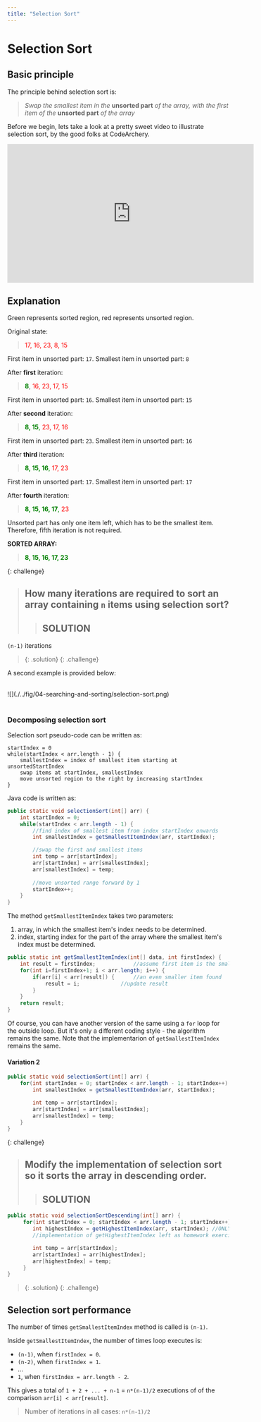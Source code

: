 ```yaml
---
title: "Selection Sort"
---
```


# Selection Sort

## Basic principle

The principle behind selection sort is:

> *Swap the smallest item in the* **unsorted part** *of the array, with the
first item of the* **unsorted part** *of the array*

Before we begin, lets take a look at a pretty sweet video to illustrate selection sort, by the good folks at CodeArchery. 

<iframe width="560" height="315" src="https://www.youtube.com/embed/R_f3PJtRqUQ" frameborder="0" allow="autoplay; encrypted-media" allowfullscreen></iframe>

## Explanation

Green represents sorted region, red represents unsorted region. 

Original state:

><span style="color:red">17, 16, 23, 8, 15</span>

First item in unsorted part: `17`. Smallest item in unsorted part: `8`

After **first** iteration:
><span style="color:green">**8**</span>, <span style="color:red">16, 23, 17, 15<span style="color:red">

First item in unsorted part: `16`. Smallest item in unsorted part: `15`

After **second** iteration:
><span style="color:green">**8, 15**,</span> <span style="color:red"> 23, 17, 16</span>

First item in unsorted part: `23`. Smallest item in unsorted part: `16`

After **third** iteration:

><span style="color:green">**8, 15, 16**,</span> <span style="color:red"> 17, 23

First item in unsorted part: `17`. Smallest item in unsorted part: `17`

After **fourth** iteration:

><span style="color:green">**8, 15, 16, 17**,</span> <span style="color:red"> 23

Unsorted part has only one item left, which has to be the smallest item. Therefore, fifth iteration is not required.

**SORTED ARRAY:**

><span style="color:green">**8, 15, 16, 17, 23**


{: challenge}
> ## How many iterations are required to sort an array containing `n` items using selection sort?
>> ## SOLUTION
`(n-1)` iterations
>{: .solution}
{: .challenge}


A second example is provided below:

<div> &nbsp; </div>
![](./../fig/04-searching-and-sorting/selection-sort.png)
<div> &nbsp; </div>

### Decomposing selection sort

Selection sort pseudo-code can be written as:

``` 
startIndex = 0
while(startIndex < arr.length - 1) {
	smallestIndex = index of smallest item starting at unsortedStartIndex
	swap items at startIndex, smallestIndex
	move unsorted region to the right by increasing startIndex
}
```

Java code is written as:

```java
public static void selectionSort(int[] arr) {
	int startIndex = 0;
	while(startIndex < arr.length - 1) {
		//find index of smallest item from index startIndex onwards
		int smallestIndex = getSmallestItemIndex(arr, startIndex);

		//swap the first and smallest items
		int temp = arr[startIndex];
		arr[startIndex] = arr[smallestIndex];
		arr[smallestIndex] = temp;
		
		//move unsorted range forward by 1
		startIndex++; 
	}
}
```

The method `getSmallestItemIndex` takes two parameters:

1. array, in which the smallest item's index needs to be determined.
2. index, starting index for the part of the array where the smallest item's index must be determined.

```java
public static int getSmallestItemIndex(int[] data, int firstIndex) {
	int result = firstIndex; 			//assume first item is the smallest item
	for(int i=firstIndex+1; i < arr.length; i++) {
		if(arr[i] < arr[result]) { 		//an even smaller item found
			result = i; 			//update result
		}
	}
	return result;
}
```

Of course, you can have another version of the same using a `for` loop for the outside loop. But it's only a different coding style - the algorithm remains the same. Note that the implementarion of `getSmallestItemIndex` remains the same.

#### Variation 2

```java
public static void selectionSort(int[] arr) {
	for(int startIndex = 0; startIndex < arr.length - 1; startIndex++) {
		int smallestIndex = getSmallestItemIndex(arr, startIndex);

		int temp = arr[startIndex];
		arr[startIndex] = arr[smallestIndex];
		arr[smallestIndex] = temp;
	}
}
```

{: challenge}
> ## Modify the implementation of selection sort so it sorts the array in descending order.
>> ## SOLUTION
```java
public static void selectionSortDescending(int[] arr) {
	 for(int startIndex = 0; startIndex < arr.length - 1; startIndex++) {
		int highestIndex = getHighestItemIndex(arr, startIndex); //ONLY CHANGE: find index of highest item
		//implementation of getHighestItemIndex left as homework exercise

		int temp = arr[startIndex];
		arr[startIndex] = arr[highestIndex];
		arr[highestIndex] = temp;
	 }
}
```
>{: .solution}
{: .challenge}

## Selection sort performance

The number of times `getSmallestItemIndex` method is called is `(n-1)`.

Inside `getSmallestItemIndex`, the number of times loop executes is:

- `(n-1)`, when `firstIndex = 0`.
- `(n-2)`, when `firstIndex = 1`.
- ...
- `1`, when `firstIndex = arr.length - 2`.

This gives a total of `1 + 2 + ... + n-1` = `n*(n-1)/2` executions of of the comparison `arr[i] < arr[result]`.

> Number of iterations in all cases: `n*(n-1)/2`